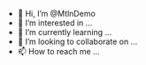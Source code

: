 - 👋 Hi, I’m @MtlnDemo
- 👀 I’m interested in ...
- 🌱 I’m currently learning ...
- 💞️ I’m looking to collaborate on ...
- 📫 How to reach me ...

<!---
MtlnDemo/MtlnDemo is a ✨ special ✨ repository because its `README.md` (this file) appears on your GitHub profile.
You can click the Preview link to take a look at your changes.
--->
